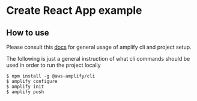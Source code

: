 # Create React App example

## How to use

Please consult this [docs](https://aws-amplify.github.io/docs/) for general usage of amplify cli and project setup.

The following is just a general instruction of what cli commands should be used in order to run the project locally

```
$ npm install -g @aws-amplify/cli
$ amplify configure
$ amplify init
$ amplify push
```